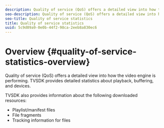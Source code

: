 ```yaml
---
description: Quality of service (QoS) offers a detailed view into how the video engine is performing. TVSDK provides detailed statistics about playback, buffering, and devices.
seo-description: Quality of service (QoS) offers a detailed view into how the video engine is performing. TVSDK provides detailed statistics about playback, buffering, and devices.
seo-title: Quality of service statistics
title: Quality of service statistics
uuid: 5c9d09a9-0e0b-44f2-98ca-2eeb8a830ec6
---
```


# Overview {#quality-of-service-statistics-overview}

Quality of service (QoS) offers a detailed view into how the video engine is performing. TVSDK provides detailed statistics about playback, buffering, and devices.

 TVSDK also provides information about the following downloaded resources:

* Playlist/manifest files 
* File fragments 
* Tracking information for files
